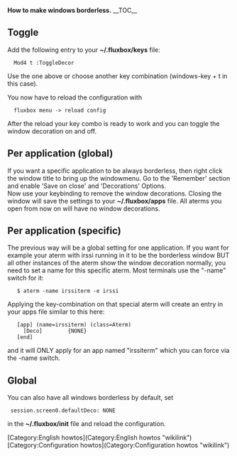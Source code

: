 **How to make windows borderless.** \_\_TOC\_\_

Toggle
------

Add the following entry to your **\~/.fluxbox/keys** file:

`  Mod4 t :ToggleDecor`

Use the one above or choose another key combination (windows-key + t in
this case).

You now have to reload the configuration with

`  fluxbox menu -> reload config`

After the reload your key combo is ready to work and you can toggle the
window decoration on and off.

Per application (global)
------------------------

If you want a specific application to be always borderless, then right
click the window title to bring up the windowmenu. Go to the 'Remember'
section and enable 'Save on close' and 'Decorations' Options.\
Now use your keybinding to remove the window decorations. Closing the
window will save the settings to your **\~/.fluxbox/apps** file. All
aterms you open from now on will have no window decorations.

Per application (specific)
--------------------------

The previous way will be a global setting for one application. If you
want for example your aterm with irssi running in it to be the
borderless window BUT all other instances of the aterm show the window
decoration normally, you need to set a name for this specific aterm.
Most terminals use the "-name" switch for it:

`   $ aterm -name irssiterm -e irssi`

Applying the key-combination on that special aterm will create an entry
in your apps file similar to this here:

`   [app] (name=irssiterm) (class=Aterm)`\
`     [Deco]        {NONE}`\
`   [end]   `

and it will ONLY apply for an app named "irssiterm" which you can force
via the -name switch.

Global
------

You can also have all windows borderless by default, set

` session.screen0.defaultDeco: NONE`

in the **\~/.fluxbox/init** file and reload the configuration.

[Category:English howtos](Category:English howtos "wikilink")
[Category:Configuration
howtos](Category:Configuration howtos "wikilink")
